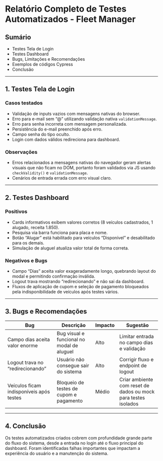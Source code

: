 # Relatório Completo de Testes Automatizados - Fleet Manager

## Sumário

- Testes Tela de Login
- Testes Dashboard
- Bugs, Limitações e Recomendações
- Exemplos de códigos Cypress
- Conclusão

---

## 1. Testes Tela de Login

### Casos testados

- Validação de inputs vazios com mensagens nativas do browser.
- Erro para e-mail sem “@” utilizando validação nativa `validationMessage`.
- Erro para senha incorreta com mensagem personalizada.
- Persistência do e-mail preenchido após erro.
- Campo senha do tipo oculto.
- Login com dados válidos redireciona para dashboard.

### Observações

- Erros relacionados a mensagens nativas do navegador geram alertas visuais que não ficam no DOM, portanto foram validados via JS usando `checkValidity()` e `validationMessage`.
- Cenários de entrada errada com erro visual claro.

---

## 2. Testes Dashboard

### Positivos

- Cards informativos exibem valores corretos (8 veículos cadastrados, 1 alugado, receita 1.850).
- Pesquisa via barra funciona para placa e nome.
- Botão “Alugar” está habilitado para veículos “Disponível” e desabilitado para os demais.
- Simulação de aluguel atualiza valor total de forma correta.

### Negativos e Bugs

- Campo “Dias” aceita valor exageradamente longo, quebrando layout do modal e permitindo confirmação inválida.
- Logout trava mostrando “redirecionando” e não sai da dashboard.
- Fluxos de aplicação de cupom e seleção de pagamento bloqueados pela indisponibilidade de veículos após testes vários.

---

## 3. Bugs e Recomendações

| Bug                                       | Descrição                                     | Impacto  | Sugestão                                                     |
|-------------------------------------------|-----------------------------------------------|----------|--------------------------------------------------------------|
| Campo dias aceita valor enorme            | Bug visual e funcional no modal de aluguel    | Alto     | Limitar entrada no campo dias e validação                     |
| Logout trava no “redirecionando”          | Usuário não consegue sair do sistema          | Alto     | Corrigir fluxo e endpoint de logout                           |
| Veículos ficam indisponíveis após testes  | Bloqueio de testes de cupom e pagamento       | Médio    | Criar ambiente com reset de dados ou mock para testes isolados|

---

## 4. Conclusão

Os testes automatizados criados cobrem com profundidade grande parte do fluxo do sistema, desde a entrada no login até o fluxo principal do dashboard. Foram identificadas falhas importantes que impactam a experiência do usuário e a manutenção do sistema.
